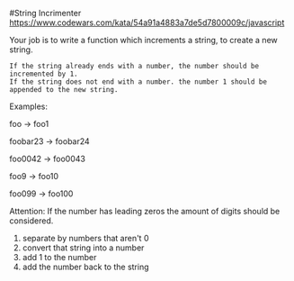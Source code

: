 #String Incrimenter 
https://www.codewars.com/kata/54a91a4883a7de5d7800009c/javascript

Your job is to write a function which increments a string, to create a new string.

    If the string already ends with a number, the number should be incremented by 1.
    If the string does not end with a number. the number 1 should be appended to the new string.

Examples:

foo -> foo1

foobar23 -> foobar24

foo0042 -> foo0043

foo9 -> foo10

foo099 -> foo100

Attention: If the number has leading zeros the amount of digits should be considered.



1. separate by numbers that aren't 0
2. convert that string into a number
3. add 1 to the number
4. add the number back to the string